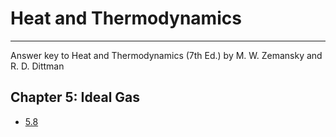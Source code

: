 # Heat and Thermodynamics

---

Answer key to Heat and Thermodynamics (7th Ed.) by M. W. Zemansky and R. D. Dittman

## Chapter 5: Ideal Gas

- [5.8](./p5-8.md)
